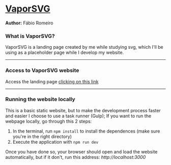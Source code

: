 # [VaporSVG](http://fabioromeiro.com.br)

**Author:** Fábio Romeiro

### What is VaporSVG?

  VaporSVG is a landing page created by me while studying svg, which I'll be using as a placeholder page while I develop my website.

---
### Access to VaporSVG website

Access the landing page [clicking on this link](http://fabioromeiro.com.br)

---

### Running the website locally

This is a basic static website, but to make the development process faster and easier I choose to use a task runner (Gulp); If you want to run the webpage locally, go through this 2 steps:

1. In the terminal, run ```npm install``` to install the dependences (make sure you're in the right directory)
2. Execute the application with ```npm run dev```

Once you have done so, your browser should open and load the website automatically, but if it don't, run this address: *http://localhost:3000*